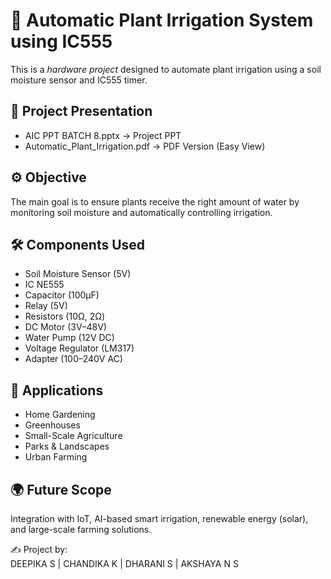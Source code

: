# 🌱 Automatic Plant Irrigation System using IC555

This is a *hardware project* designed to automate plant irrigation using a soil moisture sensor and IC555 timer.  

## 📄 Project Presentation
- AIC PPT BATCH 8.pptx → Project PPT  
- Automatic_Plant_Irrigation.pdf → PDF Version (Easy View)  

## ⚙ Objective
The main goal is to ensure plants receive the right amount of water by monitoring soil moisture and automatically controlling irrigation.  

## 🛠 Components Used
- Soil Moisture Sensor (5V)  
- IC NE555  
- Capacitor (100µF)  
- Relay (5V)  
- Resistors (10Ω, 2Ω)  
- DC Motor (3V–48V)  
- Water Pump (12V DC)  
- Voltage Regulator (LM317)  
- Adapter (100–240V AC)  

## 🚀 Applications
- Home Gardening  
- Greenhouses  
- Small-Scale Agriculture  
- Parks & Landscapes  
- Urban Farming  

## 🌍 Future Scope
Integration with IoT, AI-based smart irrigation, renewable energy (solar), and large-scale farming solutions.  

✍ Project by:  
DEEPIKA S | CHANDIKA K | DHARANI S | AKSHAYA N S
